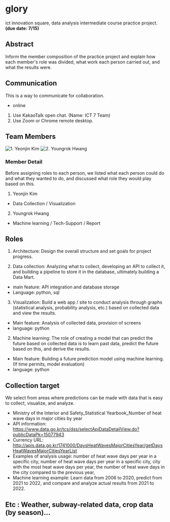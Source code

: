 # glory
ict innovation square, data analysis intermediate course practice project.
**(due date: 7/15)**

## Abstract
Inform the member composition of the practice project and explain how each member's role was divided, what work each person carried out, and what the results were.


## Communication
This is a way to communicate for collaboration.

* online
 1. Use KakaoTalk open chat. (Name: ICT 7 Team)
 2. Use Zoom or Chrome remote desktop.


## Team Members
![1. Yeonjin Kim]('https://search.pstatic.net/common/?src=http%3A%2F%2Fblogfiles.naver.net%2FMjAyMzAyMDVfMTk0%2FMDAxNjc1NTYxMDUzMjk2.wS-TXN2YQTcAD8Em2Ujb3Y0jAqnnbn8fmFWStIybRRQg.83Q6ULEQwgdv-6--t2dXvaraU042f0ooCQiX4MEg6Dsg.PNG.lenglishdream%2Fimage.png&type=a340')
![2. Youngrok Hwang]('https://search.pstatic.net/common/?src=http%3A%2F%2Fblogfiles.naver.net%2FMjAyMjA5MTBfMTY3%2FMDAxNjYyODEwNDg0NjAw.4_Dq0XubE16neXJQn28ozDY3a0mAfnzrAP4f6YZ7Izgg.GMapOCzOaW1SGtr-94vxpEwdQE9ikRVh8NI3duogeFAg.JPEG.rothmans17%2FScreenshot%25A3%25DF20220910%25A3%25AD204733%25A3%25DFNAVER.jpg&type=a340')


### Member Detail
Before assigning roles to each person, we listed what each person could do and what they wanted to do, and discussed what role they would play based on this.

1. Yeonjin Kim
- Data Collection / Visualization

2. Youngrok Hwang
- Machine learning / Tech-Support / Report


## Roles
1. Architecture: Design the overall structure and set goals for project progress.

2. Data collection: Analyzing what to collect, developing an API to collect it, and building a pipeline to store it in the database, ultimately building a Data Mart.
 * main feature: API integration and database storage
 * Language: python, sql

3. Visualization: Build a web app / site to conduct analysis through graphs (statistical analysis, probability analysis, etc.) based on collected data and view the results.
 * Main feature: Analysis of collected data, provision of screens
 * language: python

2. Machine learning: The role of creating a model that can predict the future based on collected data is to learn past data, predict the future based on this, and derive the results.
 * Main feature: Building a future prediction model using machine learning. (If time permits, model evaluation)
 * language: python


## Collection target
We select from areas where predictions can be made with data that is easy to collect, visualize, and analyze.

* Ministry of the Interior and Safety_Statistical Yearbook_Number of heat wave days in major cities by year
* API information: https://www.data.go.kr/tcs/dss/selectApiDataDetailView.do?publicDataPk=15077943
* Currency URL: http://apis.data.go.kr/1741000/DaysHeatWavesMajorCitiesYear/getDaysHeatWavesMajorCitiesYearList
* Examples of analysis usage: number of heat wave days per year in a specific city, number of heat wave days per year in a specific city, city with the most heat wave days per year, the number of heat wave days in the city compared to the previous year,
* Machine learning example: Learn data from 2006 to 2020, predict from 2021 to 2022, and compare and analyze actual results from 2021 to 2022.


## Etc : Weather, subway-related data, crop data (by season)...





